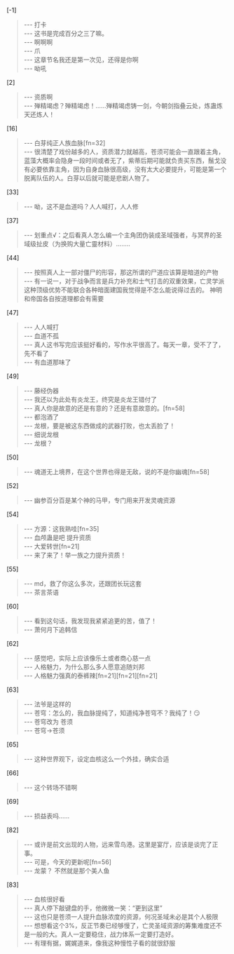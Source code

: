 
[-1] 
>--- 打卡<br>
>--- 这书是完成百分之三了嘛。<br>
>--- 啊啊啊<br>
>--- 爪<br>
>--- 这章节名我还是第一次见，还得是你啊<br>
>--- 呦吼<br>

[2] 
>--- 资质啊<br>
>--- 殚精竭虑？殚精竭虑！……殚精竭虑铸一剑，今朝剑指叠云处，炼蛊炼天还炼人！<br>

[16] 
>--- 白芽纯正人族血脉[fn=32]<br>
>--- 很清楚了戏份越多的人，资质潜力就越高，苍须可能会一直跟着主角，蓝藻大概率会隐身一段时间或者无了，紫蒂后期可能就负责买东西，鬚戈没有必要依靠主角，因为自身血脉很高级，没有太大必要提升，可能是第一个脱离队伍的人。白芽以后就可能是悲剧人物了。<br>

[33] 
>--- 呦，这不是血道吗？人人喊打，人人修<br>

[37] 
>--- 划重点√：之后看真人怎么编一个主角团伪装成圣域强者，与冥界的圣域级扯皮（为换购大量亡靈材料）........<br>

[44] 
>--- 按照真人上一部对僵尸的形容，那这所谓的尸道应该算是暗道的产物<br>
>--- 有一说一，对于战争而言是兵力补充和士气打击的双重效果，亡灵学派这种顶级优势不能联合各种暗面建国我觉得是不怎么能说得过去的。 神明和帝国各自按道理都会有需要<br>

[47] 
>--- 人人喊打<br>
>--- 血道不孤<br>
>--- 真人这书写完应该挺好看的，写作水平很高了。每天一章，受不了了，先不看了<br>
>--- 有血道那味了<br>

[49] 
>--- 藤经伪器<br>
>--- 我还以为此处有炎龙王，终究是炎龙王错付了<br>
>--- 真人你是故意的还是有意的？还是有意故意的。[fn=58]<br>
>--- 都泡酒了<br>
>--- 龙根，要是被这东西做成的武器打败，也太丢脸了！<br>
>--- 细说龙根<br>
>--- 龙根？<br>

[50] 
>--- 魂道无上境界，在这个世界也得是无敌，说的不是你幽魂[fn=58]<br>

[52] 
>--- 幽参百分百是某个神的马甲，专门用来开发灵魂资源<br>

[54] 
>--- 方源：这我熟哇[fn=35]<br>
>--- 血颅蛊是吧 提升资质<br>
>--- 大爱转世[fn=21]<br>
>--- 来了来了！举一族之力提升资质！<br>

[55] 
>--- md，救了你这么多次，还跟团长玩这套<br>
>--- 茶言茶语<br>

[60] 
>--- 看到这句话，我发现我紧紧追更的苦，值了！<br>
>--- 萧何月下追韩信<br>

[62] 
>--- 感觉吧，实际上应该像乐土或者商心慈一点<br>
>--- 人格魅力，为什么那么多人愿意追随刘邦<br>
>--- 人格魅力强真的泰裤辣[fn=21][fn=21][fn=21]<br>

[63] 
>--- 法爷是这样的<br>
>--- 苍穹：怎么的，我血脉提纯了，知道纯净苍穹不？我纯了！😏<br>
>--- 苍穹改为 苍须<br>
>--- 苍穹→苍须<br>

[65] 
>--- 这种世界观下，设定血核这么一个外挂，确实合适<br>

[66] 
>--- 这个转场不错啊<br>

[69] 
>--- 损益表吗……<br>

[82] 
>--- 或许是前文出现的人物，远来雪鸟港。这里是宴厅，应该是谈完了正事。<br>
>--- 可是，今天的更新呢[fn=56]<br>
>--- 龙蒙？
不然就是那个美人鱼<br>

[83] 
>--- 血核很好看<br>
>--- 真人停下敲键盘的手，他微微一笑：“更到这里”<br>
>--- 这也只是苍须一人提升血脉浓度的资源，何况圣域未必是其个人极限<br>
>--- 想想看这个3%，反正节奏已经够慢了，亡灵圣域资源的筹集难度还不是一般的大。真人一定要稳住，战力体系一定要打造好。<br>
>--- 有理有据，娓娓道来，像我这种慢性子看的就很舒服<br>
